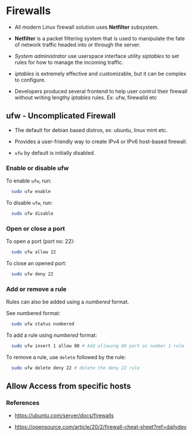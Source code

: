 # Firewalls

- All modern Linux firewall solution uses **Netfilter** subsystem.

- **Netfilter** is a packet filtering system that is used to
  manipulate the fate of network traffic headed into or through the server.

- _System administrator_ use userspace interface utility _siptables_ to set rules for how to manage the incoming traffic.

- _iptables_ is extremely effective and customizable, but it can be complex to configure.

- Developers produced several frontend to help user control their firewall without writing lengthy _iptables_ rules. Ex: ufw, firewalld etc

## ufw - Uncomplicated Firewall

- The default for debian based distros, ex: ubuntu, linux mint etc.

- Provides a user-friendly way to create IPv4 or IPv6 host-based firewall.

- `ufw` by default is initially disabled.

### Enable or disable ufw

To enable `ufw`, run:

```bash
  sudo ufw enable
```

To disable `ufw`, run:

```bash
  sudo ufw disable
```

### Open or close a port

To open a port (port no: 22):

```bash
  sudo ufw allow 22
```

To close an opened port:

```bash
  sudo ufw deny 22
```

### Add or remove a rule

Rules can also be added using a _numbered_ format.

See numbered format:

```bash
  sudo ufw status numbered
```

To add a rule using _numbered_ format:

```bash
  sudo ufw insert 1 allow 80 # Add allowing 80 port as number 1 rule
```

To remove a rule, use `delete` followed by the rule:

```bash
  sudo ufw delete deny 22 # delete the deny 22 rule
```

## Allow Access from specific hosts

### References

- https://ubuntu.com/server/docs/firewalls

- https://opensource.com/article/20/2/firewall-cheat-sheet?ref=dailydev
